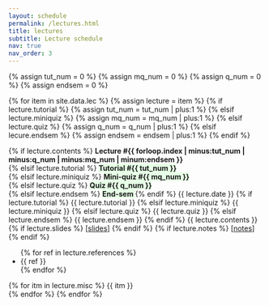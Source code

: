 ```yaml
---
layout: schedule
permalink: /lectures.html
title: lectures
subtitle: Lecture schedule
nav: true
nav_order: 3
---
```


{% assign tut_num = 0 %}
{% assign mq_num = 0 %}
{% assign q_num = 0 %}
{% assign endsem = 0 %}

{% for item in site.data.lec %}
{% assign lecture = item %}
{% if lecture.tutorial %}
{% assign tut_num = tut_num | plus:1 %}
{% elsif lecture.miniquiz %}
{% assign mq_num = mq_num | plus:1 %}
{% elsif lecture.quiz %}
{% assign q_num = q_num | plus:1 %}
{% elsif lecure.endsem %}
{% assign endsem = endsem | plus:1 %}
{% endif %}
<tr>
<td>
{% if lecture.contents %}
<strong>Lecture #{{ forloop.index | minus:tut_num | minus:q_num | minus:mq_num | minum:endsem }}</strong>
<br/>
{% elsif lecture.tutorial %}
<strong style="background:#e6ffe6;"> Tutorial #{{ tut_num }}</strong>
<br/>
{% elsif lecture.miniquiz %}
<strong style="background:#e6ffe6;"> Mini-quiz #{{ mq_num }}</strong>
<br/>
{% elsif lecture.quiz %}
<strong style="background:#e6ffe6;"> Quiz #{{ q_num }}</strong>
<br/>
{% elsif lecture.endsem %}
<strong style="background:#e6ffe6;"> End-sem </strong>
{% endif %}
{{ lecture.date }} </td>
<td>
{% if lecture.tutorial %}
{{ lecture.tutorial }}
{% elsif lecture.miniquiz %}
{{ lecture.miniquiz }}
{% elsif lecture.quiz %}
{{ lecture.quiz }}
{% elsif lecture.endsem %}
{{ lecture.endsem }}
{% endif %}
{{ lecture.contents }}<br>
{% if lecture.slides %}
[<a href = "{{ lecture.slides }}">slides</a>]
{% endif %}
{% if lecture.notes %}
[<a href = "{{ lecture.notes }}">notes</a>]
{% endif %}
</td>
<td>
<ul>
{% for ref in lecture.references %}
<li> {{ ref }} </li>
{% endfor %}
</ul>
</td>
<td>
{% for itm in lecture.misc %}
{{ itm }} <br>
{% endfor %}
</td>
</tr>
{% endfor %}
